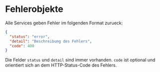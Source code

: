 # Fehlerobjekte

Alle Services geben Fehler im folgenden Format zurueck:

```json
{
  "status": "error",
  "detail": "Beschreibung des Fehlers",
  "code": 400
}
```

Die Felder `status` und `detail` sind immer vorhanden. `code` ist optional und
orientiert sich an dem HTTP-Status-Code des Fehlers.

